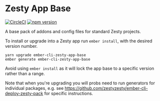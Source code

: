 # Zesty App Base

[![CircleCI](https://circleci.com/gh/zestyzesty/ember-cli-zesty-app-base.svg?style=shield&circle-token=99d1d0d30c4cece3f790a8b09298738be7f3635f)](https://circleci.com/gh/zestyzesty/ember-cli-zesty-app-base)
[![npm version](https://badge.fury.io/js/ember-cli-zesty-app-base.svg)](https://www.npmjs.com/package/ember-cli-zesty-app-base)

A base pack of addons and config files for standard Zesty projects.

To install or upgrade into a Zesty app run `ember install`, with the desired version number.

```
yarn upgrade ember-cli-zesty-app-base
ember generate ember-cli-zesty-app-base
```

Avoid using `ember install` as it will lock the app base to a specific version rather than a range.

Note that when you're upgrading you will probs need to run generators for individual packages, e.g. see https://github.com/zestyzesty/ember-cli-deploy-zesty-pack for specific instructions.
